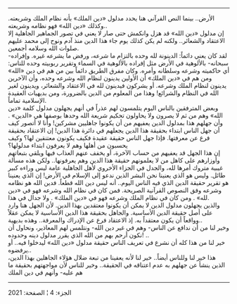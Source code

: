 ------------------------------------------------------------------------

الأرض.. بينما النص القرآني هنا يحدد مدلول «دين الملك» بأنه نظام الملك
وشريعته. وكذلك «دين الله» فهو نظامه وشريعته..  
إن مدلول «دين الله» قد هزل وانكمش حتى صار لا يعني في تصور الجماهير
الجاهلية إلا الاعتقاد والشعائر.. ولكنه لم يكن كذلك يوم جاء هذا الدين منذ
آدم ونوح إلى محمد عليهم صلوات الله وسلامه أجمعين.  
لقد كان يعني دائماً: الدينونة لله وحده بالتزام ما شرعه، ورفض ما يشرعه
غيره. وإفراده- سبحانه- بالألوهية في الأرض مثل إفراده بالألوهية في السماء
وتقرير ربوبيته وحده للناس: أي حاكميته وشرعه وسلطانه وأمره. وكان مفرق
الطريق دائماً بين من هم في دين «الله» ومن هم في «دين الملك» أن الأولين
يدينون لنظام الله وشرعه وحده، وأن الآخرين يدينون لنظام الملك وشرعه. أو
يشركون فيدينون لله في الاعتقاد والشعائر، ويدينون لغير الله في النظام
والشرائع! وهذا من المعلوم من الدين بالضرورة، ومن بديهيات العقيدة
الإسلامية تماماً.  
وبعض المترفقين بالناس اليوم يتلمسون لهم عذراً في أنهم يجهلون مدلول كلمة
«دين الله» وهم من ثم لا يصرون ولا يحاولون تحكيم شريعة الله وحدها بوصفها
هي «الدين» . وأن جهلهم هذا بمدلول الدين يعفيهم من أن يكونوا جاهليين
مشركين! وأنا لا أتصور كيف أن جهل الناس ابتداء بحقيقة هذا الدين يجعلهم في
دائرة هذا الدين! إن الاعتقاد بحقيقة فرع عن معرفتها. فإذا جهل الناس حقيقة
عقيدة فكيف يكونون معتنقين لها؟ وكيف يحسبون من أهلها وهم لا يعرفون ابتداء
مدلولها؟  
إن هذا الجهل قد يعفيهم من حساب الآخرة، أو يخفف عنهم العذاب فيها ويلقي
بتبعاتهم وأوزارهم على كاهل من لا يعلمونهم حقيقة هذا الدين وهم يعرفونها..
ولكن هذه مسألة غيبية متروك أمرها لله، والجدل في الجزاء الأخروي لأهل
الجاهلية عامة ليس وراءه كبير طائل. وليس هو الذي يعنينا نحن البشر الذين
ندعو إلى الإسلام في الأرض! إن الذي يعنينا هو تقرير حقيقة الدين الذي فيه
الناس اليوم.. أنه ليس دين الله قطعاً. فدين الله هو نظامه وشرعه وفق النصوص
القرآنية الصريحة. فمن كان في نظام الله وشرعه فهو في «دين لله» . ومن كان
في نظام الملك وشرعه فهو في «دين الملك» . ولا جدال في هذا.  
والذين يجهلون مدلول الدين لا يمكن أن يكونوا معتقدين بهذا الدين. لأن
الجهل هنا وارد على أصل حقيقة الدين الأساسية. والجاهل بحقيقة هذا الدين
الأساسية لا يمكن عقلاً وواقعاً أن يكون معتقداً به. إذ الاعتقاد فرع عن
الإدراك والمعرفة.. وهذه بديهية..  
وخير لنا من أن ندافع عن الناس- وهم في غير دين الله- ونتلمس لهم المعاذير،
ونحاول أن نكون أرحم بهم من الله الذي يقرر مدلول دينه وحدوده! ..  
خير لنا من هذا كله أن نشرع في تعريف الناس حقيقة مدلول «دين الله» ليدخلوا
فيه.. أو يرفضوه..  
هذا خير لنا وللناس أيضاً.. خير لنا لأنه يعفينا من تبعة ضلال هؤلاء
الجاهلين بهذا الدين، الذين ينشأ عن جهلهم به عدم اعتناقه في الحقيقة..
وخير للناس لأن مواجهتهم بحقيقة ما هم عليه- وأنهم في دين الملك

------------------------------------------------------------------------

الجزء: 4 ¦ الصفحة: 2021
